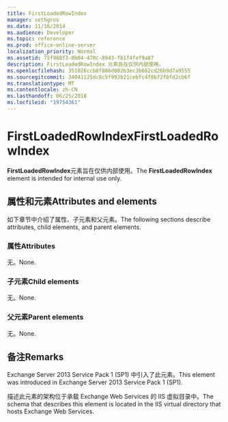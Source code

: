 ```yaml
---
title: FirstLoadedRowIndex
manager: sethgros
ms.date: 11/16/2014
ms.audience: Developer
ms.topic: reference
ms.prod: office-online-server
localization_priority: Normal
ms.assetid: 75f988f3-0b04-470c-8943-fb1f4fef9a87
description: FirstLoadedRowIndex 元素旨在仅供内部使用。
ms.openlocfilehash: 351026ccb8f886d082b3ec3b662cd26b9d7a9555
ms.sourcegitcommit: 34041125dc8c5f993b21cebfc4f8b72f0fd2cb6f
ms.translationtype: MT
ms.contentlocale: zh-CN
ms.lasthandoff: 06/25/2018
ms.locfileid: "19754361"
---
```

# <a name="firstloadedrowindex"></a><span data-ttu-id="b1a60-103">FirstLoadedRowIndex</span><span class="sxs-lookup"><span data-stu-id="b1a60-103">FirstLoadedRowIndex</span></span>

<span data-ttu-id="b1a60-104">**FirstLoadedRowIndex**元素旨在仅供内部使用。</span><span class="sxs-lookup"><span data-stu-id="b1a60-104">The **FirstLoadedRowIndex** element is intended for internal use only.</span></span> 

## <a name="attributes-and-elements"></a><span data-ttu-id="b1a60-105">属性和元素</span><span class="sxs-lookup"><span data-stu-id="b1a60-105">Attributes and elements</span></span>

<span data-ttu-id="b1a60-106">如下章节中介绍了属性、子元素和父元素。</span><span class="sxs-lookup"><span data-stu-id="b1a60-106">The following sections describe attributes, child elements, and parent elements.</span></span>
  
### <a name="attributes"></a><span data-ttu-id="b1a60-107">属性</span><span class="sxs-lookup"><span data-stu-id="b1a60-107">Attributes</span></span>

<span data-ttu-id="b1a60-108">无。</span><span class="sxs-lookup"><span data-stu-id="b1a60-108">None.</span></span>
  
### <a name="child-elements"></a><span data-ttu-id="b1a60-109">子元素</span><span class="sxs-lookup"><span data-stu-id="b1a60-109">Child elements</span></span>

<span data-ttu-id="b1a60-110">无。</span><span class="sxs-lookup"><span data-stu-id="b1a60-110">None.</span></span>
  
### <a name="parent-elements"></a><span data-ttu-id="b1a60-111">父元素</span><span class="sxs-lookup"><span data-stu-id="b1a60-111">Parent elements</span></span>

<span data-ttu-id="b1a60-112">无。</span><span class="sxs-lookup"><span data-stu-id="b1a60-112">None.</span></span>
  
## <a name="remarks"></a><span data-ttu-id="b1a60-113">备注</span><span class="sxs-lookup"><span data-stu-id="b1a60-113">Remarks</span></span>

<span data-ttu-id="b1a60-114">Exchange Server 2013 Service Pack 1 (SP1) 中引入了此元素。</span><span class="sxs-lookup"><span data-stu-id="b1a60-114">This element was introduced in Exchange Server 2013 Service Pack 1 (SP1).</span></span>
  
<span data-ttu-id="b1a60-115">描述此元素的架构位于承载 Exchange Web Services 的 IIS 虚拟目录中。</span><span class="sxs-lookup"><span data-stu-id="b1a60-115">The schema that describes this element is located in the IIS virtual directory that hosts Exchange Web Services.</span></span>
  

